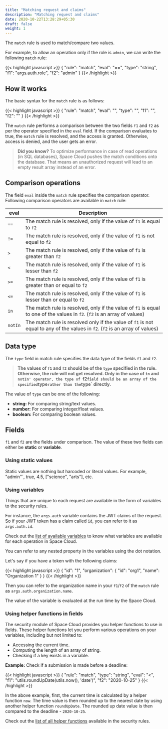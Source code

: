 ```yaml
---
title: "Matching request and claims"
description: "Matching request and claims"
date: 2020-10-22T13:28:29+05:30
draft: false
weight: 1
---
```



The `match` rule is used to match/compare two values.

For example, to allow an operation only if the role is `admin`, we can write the following `match` rule:

{{< highlight javascript >}}
{
  "rule": "match",
  "eval": "==",
  "type": "string",
  "f1": "args.auth.role",
  "f2": "admin" 
}
{{< /highlight >}}

## How it works

The basic syntax for the `match` rule is as follows:

{{< highlight javascript >}}
{
  "rule": "match",
  "eval": "<operator>",
  "type": "<field-type>",
  "f1": "<field1>",
  "f2": "<field2>" 
}
{{< /highlight >}}

The `match` rule performs a comparison between the two fields `f1` and `f2` as per the operator specified in the `eval` field. If the comparison evaluates to true, the `match` rule is resolved, and the access is granted. Otherwise, access is denied, and the user gets an error.

> **Did you know?** To optimize performance in case of read operations (in SQL databases), Space Cloud pushes the match conditions onto the database. That means an unauthorized request will lead to an empty result array instead of an error.  

## Comparison operations

The field `eval` inside the `match` rule specifies the comparison operator. Following comparison operators are available in `match` rule:

| eval    | Description                                                                                                                  |
|---------|------------------------------------------------------------------------------------------------------------------------------|
| `==`    | The match rule is resolved, only if the value of `f1` is equal to `f2`                                                       |
| `!=`    | The match rule is resolved, only if the value of `f1` is not equal to `f2`                                                   |
| `>`     | The match rule is resolved, only if the value of `f1` is greater than `f2`                                                   |
| `<`     | The match rule is resolved, only if the value of `f1` is lesser than `f2`                                                    |
| `>=`    | The match rule is resolved, only if the value of `f1` is greater than or equal to `f2`                                       |
| `<=`    | The match rule is resolved, only if the value of `f1` is lesser than or equal to `f2`                                        |
| `in`    | The match rule is resolved, only if the value of `f1` is equal to one of the values in `f2`. (`f2` is an array of values)    |
| `notIn` | The match rule is resolved only if the value of `f1` is not equal to any of the values in `f2`. (`f2` is an array of values) |

## Data type

The `type` field in match rule specifies the data type of the fields `f1` and `f2`. 

> **The values of `f1` and `f2` should be of the `type` specified in the rule. Otherwise, the rule will not get resolved. Only in the case of `in` and `notIn' operator, the type of `f2` field should be an array of the specified `type` rather than the `type` directly.**  

The value of `type` can be one of the following:

- **string:** For comparing string/text values. 
- **number:** For comparing integer/float values.
- **boolean:** For comparing boolean values.

## Fields

`f1` and `f2` are the fields under comparison. The value of these two fields can either be **static** or **variable**.

### Using static values 

Static values are nothing but harcoded or literal values. For example, "admin"`, true, 4.5, ["science", "arts"], etc.

### Using variables

Things that are unique to each request are available in the form of variables to the security rules. 

For instance, the `args.auth` variable contains the JWT claims of the request. So if your JWT token has a claim called `id`, you can refer to it as `args.auth.id`. 

Check out the [list of available variables](/security/security-rules/available-variables) to know what variables are available for each operation in Space Cloud.

You can refer to any nested property in the variables using the dot notation. 

Let's say if you have a token with the following claims:

{{< highlight javascript >}}
{
  "id": "1",
  "organization": {
    "id": "org1",
    "name": "Organization 1"
  }
}
{{< /highlight >}}

Then you can refer to the organization name in your `f1`/`f2` of the `match` rule as `args.auth.organization.name`.

The value of the variable is evaluated at the run time by the Space Cloud.

### Using helper functions in fields

The security module of Space Cloud provides you helper functions to use in fields. These helper functions let you perform various operations on your variables, including but not limited to:

- Accessing the current time.
- Computing the length of an array of string.
- Checking if a key exists in a variable.

**Example:** Check if a submission is made before a deadline:

{{< highlight javascript >}}
{
  "rule": "match",
  "type": "string",
  "eval": "<",
  "f1": "utils.roundUpDate(utils.now(), 'date')",
  "f2": "2020-10-25"
}
{{< /highlight >}}

In the above example, first, the current time is calculated by a helper function `now`. The time value is then rounded up to the nearest date by using another helper function `roundUpDate`. The rounded up date value is then compared to the deadline - `2020-10-25`.

Check out the [list of all helper functions](/security/security-rules/helper-functions) available in the security rules. 